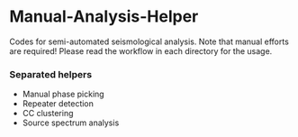 # Manual-Analysis-Helper
Codes for semi-automated seismological analysis. 
Note that manual efforts are required! Please read the workflow in each directory for the usage. <br>

### Separated helpers
- Manual phase picking  
- Repeater detection  
- CC clustering  
- Source spectrum analysis  
